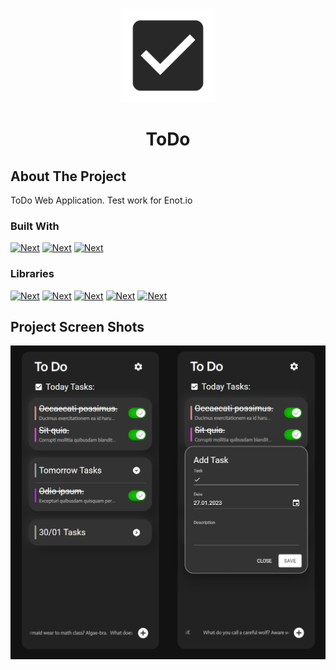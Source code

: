 <!-- Improved compatibility of back to top link: See: https://github.com/othneildrew/Best-README-Template/pull/73 -->
<a name="readme-top"></a>


<!-- PROJECT LOGO -->
<br />
<div align="center">
  <a href="https://github.com/anruvim/wise">
    <img src="images/icon.png" alt="Logo" width="150" height="150">
  </a>

<h1 align="center">ToDo</h3>
</div>

<!-- ABOUT THE PROJECT -->
## About The Project

ToDo Web Application. Test work for Enot.io


### Built With
[![Next][React]][React-url]
 [![Next][Typescript]][Typescript-url]
 [![Next][Mui]][Mui-url]
### Libraries 
 [![Next][Query]][Query-url]
 [![Next][Form]][Form-url]
 [![Next][Yup]][Yup-url]
 [![Next][Faker]][Faker-url]
 [![Next][Marquee]][Marquee-url]


<!-- ABOUT THE PROJECT -->
## Project Screen Shots

![Product Name Screen Shot][product-screenshot1]



<!-- MARKDOWN LINKS & IMAGES -->
<!-- https://www.markdownguide.org/basic-syntax/#reference-style-links -->
[product-screenshot1]: images/TODO1.png

[Marquee]: https://img.shields.io/badge/React%20FAST%20Marquee-20232A?style=for-the-badge
[Marquee-url]: https://www.react-fast-marquee.com/
[Faker]: https://img.shields.io/badge/Faker-20232A?style=for-the-badge
[Faker-url]: https://fakerjs.dev/
[Yup]: https://img.shields.io/badge/YUP-20232A?style=for-the-badge
[Yup-url]: https://www.npmjs.com/package/yup
[Form]: https://img.shields.io/badge/React%20Hook%20Form-20232A?style=for-the-badge&logo=React%20Hook%20Form&logoColor=white
[Form-url]: https://react-hook-form.com/
[Mui]: https://img.shields.io/badge/Material%20UI-20232A?style=for-the-badge&logo=MUI&logoColor=white
[Mui-url]: https://mui.com/
[Query]: https://img.shields.io/badge/React%20Query-20232A?style=for-the-badge&logo=ReactQuery&logoColor=white
[Query-url]: https://tanstack.com/
[React]: https://img.shields.io/badge/React%20JS-20232A?style=for-the-badge&logo=React&logoColor=white
[React-url]: https://reactjs.org/
[Typescript]: https://img.shields.io/badge/Typescript-20232A?style=for-the-badge&logo=Typescript&logoColor=white
[Typescript-url]: https://www.typescriptlang.org/
